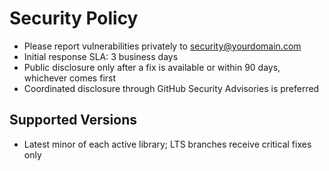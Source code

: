 # Security Policy

- Please report vulnerabilities privately to [security@yourdomain.com](mailto:security@yourdomain.com)
- Initial response SLA: 3 business days
- Public disclosure only after a fix is available or within 90 days, whichever comes first
- Coordinated disclosure through GitHub Security Advisories is preferred

## Supported Versions

- Latest minor of each active library; LTS branches receive critical fixes only

